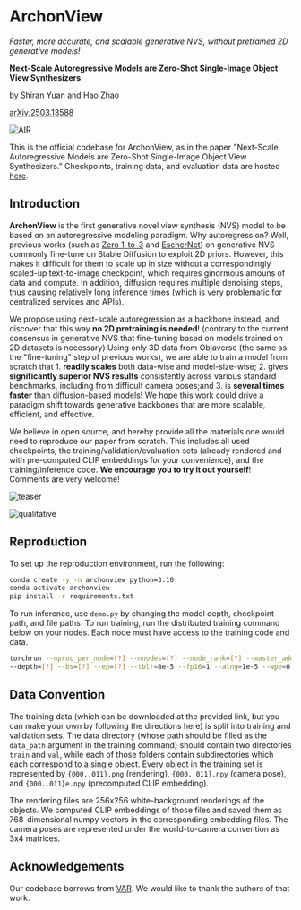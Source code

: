 # ArchonView

_Faster, more accurate, and scalable generative NVS, without pretrained 2D generative models!_

__Next-Scale Autoregressive Models are Zero-Shot Single-Image Object View Synthesizers__

by Shiran Yuan and Hao Zhao

[arXiv:2503.13588](https://arxiv.org/abs/2503.13588)

![AIR](https://github.com/user-attachments/assets/f9655065-f271-45a6-8e56-23c9c27f8763)

This is the official codebase for ArchonView, as in the paper "Next-Scale Autoregressive Models are Zero-Shot Single-Image Object View Synthesizers." Checkpoints, training data, and evaluation data are hosted [here](https://huggingface.co/datasets/anon8567671/ArchonView/). 

## Introduction

__ArchonView__ is the first generative novel view synthesis (NVS) model to be based on an autoregressive modeling paradigm. Why autoregression? Well, previous works (such as [Zero 1-to-3](https://github.com/cvlab-columbia/zero123) and [EscherNet](https://github.com/kxhit/EscherNet)) on generative NVS commonly fine-tune on Stable Diffusion to exploit 2D priors. However, this makes it difficult for them to scale up in size without a correspondingly scaled-up text-to-image checkpoint, which requires ginormous amouns of data and compute. In addition, diffusion requires multiple denoising steps, thus causing relatively long inference times (which is very problematic for centralized services and APIs). 

We propose using next-scale autoregression as a backbone instead, and discover that this way __no 2D pretraining is needed__! (contrary to the current consensus in generative NVS that fine-tuning based on models trained on 2D datasets is necessary) Using only 3D data from Objaverse (the same as the "fine-tuning" step of previous works), we are able to train a model from scratch that 1. __readily scales__ both data-wise and model-size-wise; 2. gives __significantly superior NVS results__ consistently across various standard benchmarks, including from difficult camera poses;and 3. is __several times faster__ than diffusion-based models! We hope this work could drive a paradigm shift towards generative backbones that are more scalable, efficient, and effective.

We believe in open source, and hereby provide all the materials one would need to reproduce our paper from scratch. This includes all used checkpoints, the training/validation/evaluation sets (already rendered and with pre-computed CLIP embeddings for your convenience), and the training/inference code. __We encourage you to try it out yourself__! Comments are very welcome!

![teaser](https://github.com/user-attachments/assets/64e8c0dc-672b-4df5-b641-b579ff4dc973)

![qualitative](https://github.com/user-attachments/assets/e24f1bda-4540-4427-b0ac-27692f6055ac)

## Reproduction

To set up the reproduction environment, run the following:
```bash
conda create -y -n archonview python=3.10
conda activate archonview
pip install -r requirements.txt
```

To run inference, use `demo.py` by changing the model depth, checkpoint path, and file paths. To run training, run the distributed training command below on your nodes. Each node must have access to the training code and data.
```bash
torchrun --nproc_per_node=[?] --nnodes=[?] --node_rank=[?] --master_addr=[?] --master_port=[?] train.py \
--depth=[?] --bs=[?] --ep=[?] --tblr=8e-5 --fp16=1 --alng=1e-5 --wpe=0.01 --twde=0.08  --data_path=[?]
```

## Data Convention

The training data (which can be downloaded at the provided link, but you can make your own by following the directions here) is split into training and validation sets. The data directory (whose path should be filled as the `data_path` argument in the training command) should contain two directories `train` and `val`, while each of those folders contain subdirectories which each correspond to a single object. Every object in the training set is represented by `{000..011}.png` (rendering), `{000..011}.npy` (camera pose), and `{000..011}e.npy` (precomputed CLIP embedding). 

The rendering files are 256x256 white-background renderings of the objects. We computed CLIP embeddings of those files and saved them as 768-dimensional numpy vectors in the corresponding embedding files. The camera poses are represented under the world-to-camera convention as 3x4 matrices. 

## Acknowledgements

Our codebase borrows from [VAR](https://github.com/FoundationVision/VAR). We would like to thank the authors of that work.

